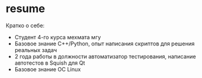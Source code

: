 # resume

Кратко о себе:
- Студент 4-го курса мехмата мгу
- Базовое знание С++/Python, опыт написания скриптов для решения реальных задач
- 2 года работы в должности автоматизатор тестирования, написание автотестов в Squish для Qt
- Базовое знание ОС Linux
